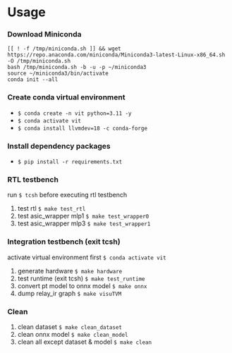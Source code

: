 # Usage

### Download Miniconda
```
[[ ! -f /tmp/miniconda.sh ]] && wget https://repo.anaconda.com/miniconda/Miniconda3-latest-Linux-x86_64.sh -O /tmp/miniconda.sh
bash /tmp/miniconda.sh -b -u -p ~/miniconda3
source ~/miniconda3/bin/activate
conda init --all
```

### Create conda virtual environment
- ```$ conda create -n vit python=3.11 -y```
- `$ conda activate vit`
- `$ conda install llvmdev=18 -c conda-forge`

### Install dependency packages 
- `$ pip install -r requirements.txt`

### RTL testbench

run `$ tcsh` before executing rtl testbench
1. test rtl
   `$ make test_rtl`
2. test asic_wrapper mlp1
   `$ make test_wrapper0`
3. test asic_wrapper mlp3
   `$ make test_wrapper1`

### Integration testbench (exit tcsh)
activate virtual environment first `$ conda activate vit`
1. generate hardware
  `$ make hardware`
2. test runtime (exit tcsh)
   `$ make test_runtime`
3. convert pt model to onnx model
   `$ make onnx`
4. dump relay_ir graph
   `$ make visuTVM`

### Clean
1. clean dataset
   `$ make clean_dataset`
2. clean onnx model
   `$ make clean_model`
3. clean all except dataset & model
   `$ make clean`
